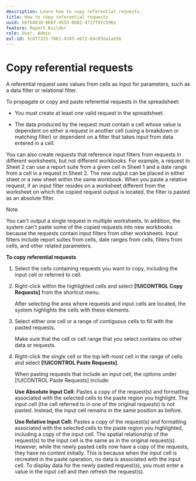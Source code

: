 ```yaml
---
description: Learn how to copy referential requests.
title: How to copy referential requests
uuid: b6f64630-868f-455b-8682-471ff9fc596e
feature: Report Builder
role: User, Admin
exl-id: 3cd77325-7461-4345-a672-64c03ea1ae5b
---
```

# Copy referential requests

A referential request uses values from cells as input for parameters, such as a data filter or relational filter.

To propagate or copy and paste referential requests in the spreadsheet:

*  You must create at least one valid request in the spreadsheet.

*  The data produced by the request must contain a cell whose value is dependent on either a request in another cell (using a breakdown or matching filter) or dependent on a filter that takes input from data entered in a cell.

You can also create requests that reference input filters from requests in different worksheets, but not different workbooks. For example, a request in Sheet 2 can use a report suite from a given cell in Sheet 1 and a date range from a cell in a request in Sheet 2. The new output can be placed in either sheet or a new sheet within the same workbook. When you paste a relative request, if an input filter resides on a worksheet different from the worksheet on which the copied request output is located, the filter is pasted as an absolute filter.

>[!NOTE]
>
>You can't output a single request in multiple worksheets. In addition, the system can't paste some of the copied requests into new workbooks because the requests contain input filters from other worksheets. Input filters include report suites from cells, date ranges from cells, filters from cells, and other related parameters.

**To copy referential requests** 

1. Select the cells containing requests you want to copy, including the input cell or referred to cell.
1. Right-click within the highlighted cells and select **[!UICONTROL Copy Requests]** from the shortcut menu.

   After selecting the area where requests and input cells are located, the system highlights the cells with these elements.
1. Select either one cell or a range of contiguous cells to fill with the pasted requests.

   Make sure that the cell or cell range that you select contains no other data or requests.
1. Right-click the single cell or the top left-most cell in the range of cells and select **[!UICONTROL Paste Requests]**.

   When pasting requests that include an input cell, the options under [!UICONTROL Paste Requests] include:

   **Use Absolute Input Cell:** Pastes a copy of the request(s) and formatting associated with the selected cells to the paste region you highlight. The input cell (the cell referred to in one of the original requests) is not pasted. Instead, the input cell remains in the same position as before.

   **Use Relative Input Cell:** Pastes a copy of the request(s) and formatting associated with the selected cells to the paste region you highlighted, including a copy of the input cell. The spatial relationship of the request(s) to the input cell is the same as in the original request(s). However, while the newly pasted cells now have a copy of the requests, they have no content initially. This is because when the input cell is recreated in the paste operation, no data is associated with the input cell. To display data for the newly pasted request(s), you must enter a value in the input cell and then refresh the request(s).
